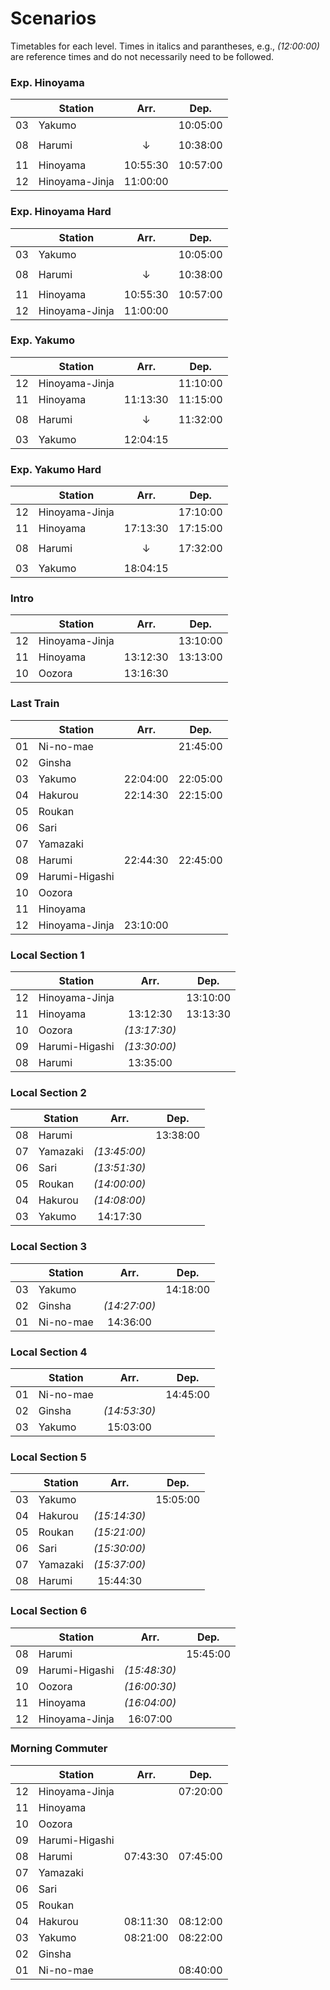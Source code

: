 # Scenarios

Timetables for each level. Times in italics and parantheses, e.g., *(12\:00\:00)* are reference times and do not necessarily need to be followed.

### Exp. Hinoyama

| | Station | Arr. | Dep. |
|---|--- |:---:|:---:|
| 03 | Yakumo | | 10\:05\:00 |
| | | | |
| 08 | Harumi | ↓ | 10\:38\:00 |
| | | | |
| 11 | Hinoyama | 10\:55\:30 | 10\:57\:00 |
| 12 | Hinoyama-Jinja | 11\:00\:00 | |


### Exp. Hinoyama Hard

| | Station | Arr. | Dep. |
|---|--- |:---:|:---:|
| 03 | Yakumo | | 10\:05\:00 |
| | | | |
| 08 | Harumi | ↓ | 10\:38\:00 |
| | | | |
| 11 | Hinoyama | 10\:55\:30 | 10\:57\:00 |
| 12 | Hinoyama-Jinja | 11\:00\:00 | |

### Exp. Yakumo

| | Station | Arr. | Dep. |
|---|--- |:---:|:---:|
| 12 | Hinoyama-Jinja | | 11\:10\:00 |
| 11 | Hinoyama | 11\:13\:30 | 11\:15\:00 |
| | | | |
| 08 | Harumi | ↓ | 11\:32\:00 |
| | | | |
| 03 | Yakumo | 12\:04\:15 | |

### Exp. Yakumo Hard

| | Station | Arr. | Dep. |
|---|--- |:---:|:---:|
| 12 | Hinoyama-Jinja | | 17\:10\:00 |
| 11 | Hinoyama | 17\:13\:30 | 17\:15\:00 |
| | | | |
| 08 | Harumi | ↓ | 17\:32\:00 |
| | | | |
| 03 | Yakumo | 18\:04\:15 | |

### Intro

| | Station | Arr. | Dep. |
|---|--- |:---:|:---:|
| 12 | Hinoyama-Jinja | | 13\:10\:00 |
| 11 | Hinoyama | 13\:12\:30 | 13\:13\:00 |
| 10 | Oozora | 13\:16\:30 | |

### Last Train

| | Station | Arr. | Dep. |
|---|--- |:---:|:---:|
| 01 | Ni-no-mae | | 21\:45\:00 |
| 02 | Ginsha | | |
| 03 | Yakumo | 22\:04\:00 | 22\:05\:00 |
| 04 | Hakurou | 22\:14\:30 | 22\:15\:00 |
| 05 | Roukan | | |
| 06 | Sari | | |
| 07 | Yamazaki | | |
| 08 | Harumi | 22\:44\:30 | 22\:45\:00 |
| 09 | Harumi-Higashi | | |
| 10 | Oozora | | |
| 11 | Hinoyama | | |
| 12 | Hinoyama-Jinja | 23\:10\:00 | |

### Local Section 1

| | Station | Arr. | Dep. |
|---|--- |:---:|:---:|
| 12 | Hinoyama-Jinja | | 13\:10\:00 |
| 11 | Hinoyama | 13\:12\:30 | 13\:13\:30 |
| 10 | Oozora | *(13\:17\:30)* | |
| 09 | Harumi-Higashi | *(13\:30\:00)* | |
| 08 | Harumi | 13\:35\:00 | |

### Local Section 2

| | Station | Arr. | Dep. |
|---|--- |:---:|:---:|
| 08 | Harumi | | 13\:38\:00 |
| 07 | Yamazaki | *(13\:45\:00)* | |
| 06 | Sari | *(13\:51\:30)* | |
| 05 | Roukan | *(14\:00\:00)* | |
| 04 | Hakurou | *(14\:08\:00)* | |
| 03 | Yakumo | 14\:17\:30 | |

### Local Section 3

| | Station | Arr. | Dep. |
|---|--- |:---:|:---:|
| 03 | Yakumo | | 14\:18\:00 |
| 02 | Ginsha | *(14\:27\:00)* | |
| 01 | Ni-no-mae | 14\:36\:00 | |

### Local Section 4

| | Station | Arr. | Dep. |
|---|--- |:---:|:---:|
| 01 | Ni-no-mae | | 14\:45\:00 |
| 02 | Ginsha | *(14\:53\:30)* | |
| 03 | Yakumo | 15\:03\:00 | |

### Local Section 5

| | Station | Arr. | Dep. |
|---|--- |:---:|:---:|
| 03 | Yakumo | | 15\:05\:00 |
| 04 | Hakurou | *(15\:14\:30)* | |
| 05 | Roukan | *(15\:21\:00)* | |
| 06 | Sari | *(15\:30\:00)* | |
| 07 | Yamazaki | *(15\:37\:00)* | |
| 08 | Harumi | 15\:44\:30 | |

### Local Section 6

| | Station | Arr. | Dep. |
|---|--- |:---:|:---:|
| 08 | Harumi | | 15\:45\:00 |
| 09 | Harumi-Higashi | *(15\:48\:30)* | |
| 10 | Oozora | *(16\:00\:30)* | |
| 11 | Hinoyama | *(16\:04\:00)* | |
| 12 | Hinoyama-Jinja | 16\:07\:00 | |

### Morning Commuter

| | Station | Arr. | Dep. |
|---|--- |:---:|:---:|
| 12 | Hinoyama-Jinja | | 07\:20\:00 |
| 11 | Hinoyama | | |
| 10 | Oozora | | |
| 09 | Harumi-Higashi | | |
| 08 | Harumi | 07\:43\:30 | 07\:45\:00 |
| 07 | Yamazaki | | |
| 06 | Sari | | |
| 05 | Roukan | | |
| 04 | Hakurou | 08\:11\:30 | 08\:12\:00 |
| 03 | Yakumo | 08\:21\:00 | 08\:22\:00 |
| 02 | Ginsha | | |
| 01 | Ni-no-mae | | 08\:40\:00 |

